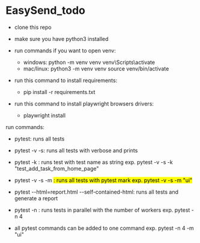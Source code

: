 
# EasySend_todo

* clone this repo
* make sure you have python3 installed
* run commands if you want to open venv:
    * windows: 
        python -m venv venv
        venv\Scripts\activate
    * mac/linux:
        python3 -m venv venv
        source venv/bin/activate

* run this command to install requirements:
    * pip install -r requirements.txt

* run this command to install playwright browsers drivers:
    * playwright install


run commands:
* pytest: runs all tests
* pytest -v -s: runs all tests with verbose and prints
* pytest -k <expression>: runs test with test name as string exp. pytest -v -s -k "test_add_task_from_home_page" 
* pytest -v -s -m <mark>: runs all tests with pytest mark exp. pytest -v -s -m "ui"  
* pytest --html=report.html --self-contained-html: runs all tests and generate a report 
* pytest -n <number of workers>: runs tests in parallel with the number of workers exp. pytest -n 4

* all pytest commands can be added to one command exp. pytest -n 4 -m "ui"


